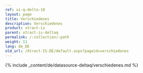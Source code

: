 ```yaml
---
ref: xi-q-delta-10
layout: page
title: Verschiedenes
description: Verschiedenes
product: xtract-is
parent: xtract-is-deltaq
permalink: /:collection/:path
weight: 11
lang: de_DE
old_url: /Xtract-IS-DE/default.aspx?pageid=verschiedenes
---
```

{% include _content/de/datasource-deltaq/verschiedenes.md %}
